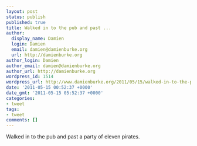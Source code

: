 ```yaml
---
layout: post
status: publish
published: true
title: Walked in to the pub and past ...
author:
  display_name: Damien
  login: Damien
  email: damien@damienburke.org
  url: http://damienburke.org
author_login: Damien
author_email: damien@damienburke.org
author_url: http://damienburke.org
wordpress_id: 1514
wordpress_url: http://www.damienburke.org/2011/05/15/walked-in-to-the-pub-and-past/
date: '2011-05-15 00:52:37 +0000'
date_gmt: '2011-05-15 05:52:37 +0000'
categories:
- tweet
tags:
- tweet
comments: []
---
```

<p>Walked in to the pub and past a party of eleven pirates.</p>
